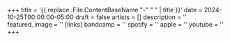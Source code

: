 +++
title = '{{ replace .File.ContentBaseName "-" " " | title }}'
date = 2024-10-25T00:00:00-05:00
draft = false
artists = []
description = ''
featured_image = ''
[links]
    bandcamp = ''
    spotify = ''
    apple = ''
    youtube = ''
+++
